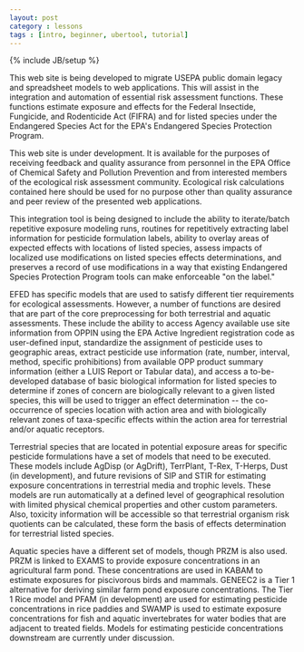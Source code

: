 ```yaml
---
layout: post
category : lessons
tags : [intro, beginner, ubertool, tutorial]
---
```

{% include JB/setup %}

This web site is being developed to migrate USEPA public domain legacy and spreadsheet models to web applications. This will assist in the integration and automation of essential risk assessment functions. These functions estimate exposure and effects for the Federal Insectide, Fungicide, and Rodenticide Act (FIFRA) and for listed species under the Endangered Species Act for the EPA's Endangered Species Protection Program.

This web site is under development. It is available for the purposes of receiving feedback and quality assurance from personnel in the EPA Office of Chemical Safety and Pollution Prevention and from interested members of the ecological risk assessment community. Ecological risk calculations contained here should be used for no purpose other than quality assurance and peer review of the presented web applications.

This integration tool is being designed to include the ability to iterate/batch repetitive exposure modeling runs, routines for repetitively extracting label information for pesticide formulation labels, ability to overlay areas of expected effects with locations of listed species, assess impacts of localized use modifications on listed species effects determinations, and preserves a record of use modifications in a way that existing Endangered Species Protection Program tools can make enforceable "on the label."

EFED has specific models that are used to satisfy different tier requirements for ecological assessments. However, a number of functions are desired that are part of the core preprocessing for both terrestrial and aquatic assessments. These include the ability to access Agency available use site information from OPPIN using the EPA Active Ingredient registration code as user-defined input, standardize the assignment of pesticide uses to geographic areas, extract pesticide use information (rate, number, interval, method, specific prohibitions) from available OPP product summary information (either a LUIS Report or Tabular data), and access a to-be-developed database of basic biological information for listed species to determine if zones of concern are biologically relevant to a given listed species, this will be used to trigger an effect determination -- the co-occurrence of species location with action area and with biologically relevant zones of taxa-specific effects within the action area for terrestrial and/or aquatic receptors.

Terrestrial species that are located in potential exposure areas for specific pesticide formulations have a set of models that need to be executed. These models include AgDisp (or AgDrift), TerrPlant, T-Rex, T-Herps, Dust (in development), and future revisions of SIP and STIR for estimating exposure concentrations in terrestrial media and trophic levels. These models are run automatically at a defined level of geographical resolution with limited physical chemical properties and other custom parameters. Also, toxicity information will be accessible so that terrestrial organism risk quotients can be calculated, these form the basis of effects determination for terrestrial listed species.

Aquatic species have a different set of models, though PRZM is also used. PRZM is linked to EXAMS to provide exposure concentrations in an agricultural farm pond. These concentrations are used in KABAM to estimate exposures for piscivorous birds and mammals. GENEEC2 is a Tier 1 alternative for deriving similar farm pond exposure concentrations. The Tier 1 Rice model and PFAM (in development) are used for estimating pesticide concentrations in rice paddies and SWAMP is used to estimate exposure concentrations for fish and aquatic invertebrates for water bodies that are adjacent to treated fields. Models for estimating pesticide concentrations downstream are currently under discussion. 
